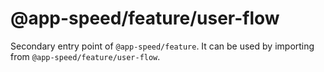 # @app-speed/feature/user-flow

Secondary entry point of `@app-speed/feature`. It can be used by importing from `@app-speed/feature/user-flow`.
